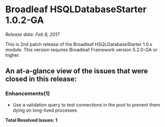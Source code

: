 # Broadleaf HSQLDatabaseStarter 1.0.2-GA

*Release date: Feb 8, 2017*

This is 2nd patch release of the Broadleaf HSQLDatabaseStarter 1.0.x module. This version requires Broadleaf Framework version 5.2.0-GA or higher.

## An at-a-glance view of the issues that were closed in this release:

### Enhancements(1)
- Use a validation query to test connections in the pool to prevent them dying on long-lived processes


**Total Resolved Issues: 1**


